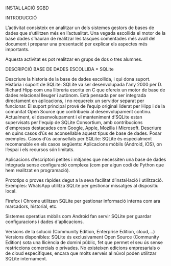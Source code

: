 INSTAL·LACIÓ SGBD 

INTRODUCCIÓ

L’activitat consisteix en analitzar un dels sistemes gestors de bases de dades que s’utilitzen més en l’actualitat. Una vegada escollida el motor de la base dades s’hauran de realitzar les tasques comentades més avall del document i preparar una presentació per explicar els aspectes més importants.

Aquesta activitat es pot realitzar en grups de dos o tres alumnes.



DESCRIPCIÓ BASE DE DADES ESCOLLIDA  = SQLite

Descriure la historia de la base de dades escollida, i qui dona suport.
Història i suport de SQLite: 
SQLite va ser desenvolupada l'any 2000 per D. Richard Hipp com una llibreria escrita en C que ofereix un motor de base de dades relacional lleuger i autònom. Està pensada per ser integrada directament en aplicacions, i no requereix un servidor separat per funcionar. 
El suport principal prové de l’equip original liderat per Hipp i de la comunitat Open Source que contribueix al desenvolupament continu. 
Actualment, el desenvolupament i el manteniment d’SQLite estan supervisats per l'equip de SQLite Consortium, amb contribucions d'empreses destacades com Google, Apple, Mozilla i Microsoft.
Descriure en quins casos d’ús es aconsellable aquest tipus de base de dades. Posar exemples.
Casos d’ús aconsellats per SQLite: 
SQLite és especialment recomanable en els casos següents:
Aplicacions mòbils (Android, iOS), on l’espai i els recursos són limitats.


Aplicacions d’escriptori petites i mitjanes que necessiten una base de dades integrada sense configuració complexa (com per algun codi de Python que hem realitzat en programació).


Prototips o proves ràpides degut a la seva facilitat d’instal·lació i utilització.
Exemples:
WhatsApp utilitza SQLite per gestionar missatges al dispositiu local.


Firefox i Chrome utilitzen SQLite per gestionar informació interna com ara marcadors, historial, etc.


Sistemes operatius mòbils com Android fan servir SQLite per guardar configuracions i dades d'aplicacions.


Versions de la solució (Community Edition, Enterprise Edition, cloud,...)
Versions disponibles: 
SQLite és exclusivament Open Source (Community Edition) sota una llicència de domini públic, fet que permet el seu ús sense restriccions comercials o privades. 
No existeixen edicions empresarials o de cloud específiques, encara que molts serveis al núvol poden utilitzar SQLite internament.
